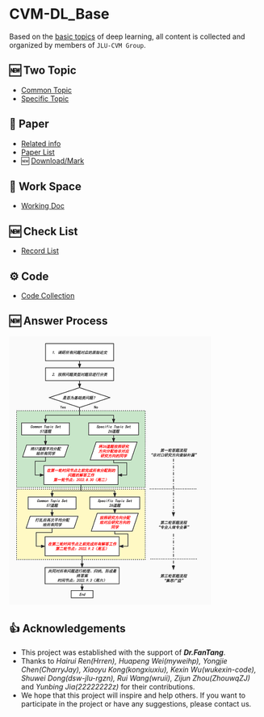 # CVM-DL_Base

Based on the [basic topics](https://github.com/MsterDC/CVM-DL_Base/blob/main/topic.md) of deep learning, all content is collected and organized by members of `JLU-CVM Group`.

## 🆕 Two Topic
* [Common Topic](https://github.com/MsterDC/CVM-DL_Base/blob/main/common_topic.md)
* [Specific Topic](https://github.com/MsterDC/CVM-DL_Base/blob/main/specific_topic.md)

## :book: Paper
* [Related info](https://github.com/MsterDC/CVM-DL_Base/tree/main/Papers)
* [Paper List](https://github.com/MsterDC/CVM-DL_Base/tree/main/Papers/PaperList.md)
* 🆕 [Download/Mark](https://github.com/MsterDC/CVM-DL_Base/tree/main/Papers/PDFs)

## 🔗 Work Space
* [Working Doc](https://docs.qq.com/sheet/DQ1RHcU5YZ3daeHpX)

## 🆕 Check List
* [Record List](https://github.com/MsterDC/CVM-DL_Base/blob/main/difficult_problems.md)

## :gear: Code
* [Code Collection](https://github.com/MsterDC/CVM-DL_Base/tree/main/code)

## 🆕 Answer Process
![image](ans_process.jpg)

## 👍 Acknowledgements
* This project was established with the support of ***Dr.FanTang***.<br>
* Thanks to *Hairui Ren(Hrren), Huapeng Wei(myweihp), Yongjie Chen(CharryJay), Xiaoyu Kong(kongxiuxiu), Kexin Wu(wukexin-code), Shuwei Dong(dsw-jlu-rgzn), Rui Wang(wruii), Zijun Zhou(ZhouwqZJ)* and *Yunbing Jia(22222222z)* for their contributions.<br>
* We hope that this project will inspire and help others. If you want to participate in the project or have any suggestions, please contact us.
